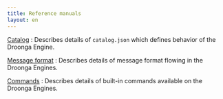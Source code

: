 ```yaml
---
title: Reference manuals
layout: en
---
```


[Catalog](catalog/)
: Describes details of `catalog.json` which defines behavior of the Droonga Engine.

[Message format](message/)
: Describes details of message format flowing in the Droonga Engines.

[Commands](commands/)
: Describes details of built-in commands available on the Droonga Engines.
